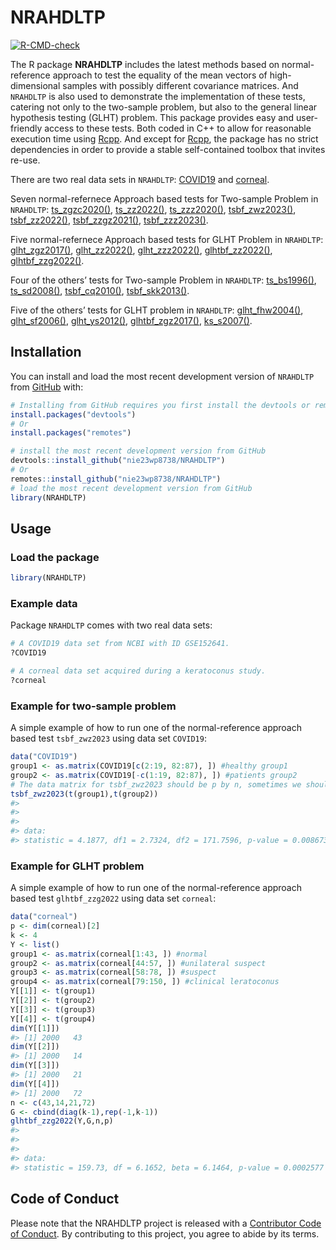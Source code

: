
<!-- README.md is generated from README.Rmd. Please edit that file -->

# NRAHDLTP

<!-- badges: start -->

[![R-CMD-check](https://github.com/nie23wp8738/NRAHDLTP/actions/workflows/R-CMD-check.yaml/badge.svg)](https://github.com/nie23wp8738/NRAHDLTP/actions/workflows/R-CMD-check.yaml)
<!-- badges: end -->

The R package **NRAHDLTP** includes the latest methods based on
normal-reference approach to test the equality of the mean vectors of
high-dimensional samples with possibly different covariance matrices.
And `NRAHDLTP` is also used to demonstrate the implementation of these
tests, catering not only to the two-sample problem, but also to the
general linear hypothesis testing (GLHT) problem. This package provides
easy and user-friendly access to these tests. Both coded in C++ to allow
for reasonable execution time using
[Rcpp](https://github.com/RcppCore/Rcpp). And except for
[Rcpp](https://github.com/RcppCore/Rcpp), the package has no strict
dependencies in order to provide a stable self-contained toolbox that
invites re-use.

There are two real data sets in `NRAHDLTP`:
[COVID19](https://nie23wp8738.github.io/NRAHDLTP/reference/COVID19.html)
and
[corneal](https://nie23wp8738.github.io/NRAHDLTP/reference/corneal.html).

Seven normal-refernece Approach based tests for Two-sample Problem in
`NRAHDLTP`:
[ts_zgzc2020()](https://nie23wp8738.github.io/NRAHDLTP/reference/ts_zgzc2020.html),
[ts_zz2022()](https://nie23wp8738.github.io/NRAHDLTP/reference/ts_zz2022.html),
[ts_zzz2020()](https://nie23wp8738.github.io/NRAHDLTP/reference/ts_zzz2020.html),
[tsbf_zwz2023()](https://nie23wp8738.github.io/NRAHDLTP/reference/tsbf_zwz2023.html),
[tsbf_zz2022()](https://nie23wp8738.github.io/NRAHDLTP/reference/tsbf_zz2022.html),
[tsbf_zzgz2021()](https://nie23wp8738.github.io/NRAHDLTP/reference/tsbf_zzgz2021.html),
[tsbf_zzz2023()](https://nie23wp8738.github.io/NRAHDLTP/reference/tsbf_zzz2023.html).

Five normal-refernece Approach based tests for GLHT Problem in
`NRAHDLTP`:
[glht_zgz2017()](https://nie23wp8738.github.io/NRAHDLTP/reference/glht_zgz2017.html),
[glht_zz2022()](https://nie23wp8738.github.io/NRAHDLTP/reference/glht_zz2022.html),
[glht_zzz2022()](https://nie23wp8738.github.io/NRAHDLTP/reference/glht_zzz2022.html),
[glhtbf_zz2022()](https://nie23wp8738.github.io/NRAHDLTP/reference/glhtbf_zz2022.html),
[glhtbf_zzg2022()](https://nie23wp8738.github.io/NRAHDLTP/reference/glhtbf_zzg2022.html).

Four of the others’ tests for Two-sample Problem in `NRAHDLTP`:
[ts_bs1996()](https://nie23wp8738.github.io/NRAHDLTP/reference/ts_bs1996.html),
[ts_sd2008()](https://nie23wp8738.github.io/NRAHDLTP/reference/ts_sd2008.html),
[tsbf_cq2010()](https://nie23wp8738.github.io/NRAHDLTP/reference/tsbf_cq2010.html),
[tsbf_skk2013()](https://nie23wp8738.github.io/NRAHDLTP/reference/tsbf_skk2013.html).

Five of the others’ tests for GLHT problem in `NRAHDLTP`:
[glht_fhw2004()](https://nie23wp8738.github.io/NRAHDLTP/reference/glht_fhw2004.html),
[glht_sf2006()](https://nie23wp8738.github.io/NRAHDLTP/reference/glht_sf2006.html),
[glht_ys2012()](https://nie23wp8738.github.io/NRAHDLTP/reference/glht_ys2012.html),
[glhtbf_zgz2017()](https://nie23wp8738.github.io/NRAHDLTP/reference/glhtbf_zgz2017.html),
[ks_s2007()](https://nie23wp8738.github.io/NRAHDLTP/reference/ks_s2007.html).

## Installation

You can install and load the most recent development version of
`NRAHDLTP` from [GitHub](https://github.com/) with:

``` r
# Installing from GitHub requires you first install the devtools or remotes package
install.packages("devtools")
# Or
install.packages("remotes")

# install the most recent development version from GitHub
devtools::install_github("nie23wp8738/NRAHDLTP")
# Or
remotes::install_github("nie23wp8738/NRAHDLTP")
# load the most recent development version from GitHub
library(NRAHDLTP)
```

## Usage

### Load the package

``` r
library(NRAHDLTP)
```

### Example data

Package `NRAHDLTP` comes with two real data sets:

``` r
# A COVID19 data set from NCBI with ID GSE152641.
?COVID19

# A corneal data set acquired during a keratoconus study.
?corneal
```

### Example for two-sample problem

A simple example of how to run one of the normal-reference approach
based test `tsbf_zwz2023` using data set `COVID19`:

``` r
data("COVID19")
group1 <- as.matrix(COVID19[c(2:19, 82:87), ]) #healthy group1
group2 <- as.matrix(COVID19[-c(1:19, 82:87), ]) #patients group2
# The data matrix for tsbf_zwz2023 should be p by n, sometimes we should transpose the data matrix
tsbf_zwz2023(t(group1),t(group2))
#> 
#> 
#> 
#> data:  
#> statistic = 4.1877, df1 = 2.7324, df2 = 171.7596, p-value = 0.008673
```

### Example for GLHT problem

A simple example of how to run one of the normal-reference approach
based test `glhtbf_zzg2022` using data set `corneal`:

``` r
data("corneal")
p <- dim(corneal)[2]
k <- 4
Y <- list()
group1 <- as.matrix(corneal[1:43, ]) #normal
group2 <- as.matrix(corneal[44:57, ]) #unilateral suspect
group3 <- as.matrix(corneal[58:78, ]) #suspect
group4 <- as.matrix(corneal[79:150, ]) #clinical leratoconus
Y[[1]] <- t(group1)
Y[[2]] <- t(group2)
Y[[3]] <- t(group3)
Y[[4]] <- t(group4)
dim(Y[[1]])
#> [1] 2000   43
dim(Y[[2]])
#> [1] 2000   14
dim(Y[[3]])
#> [1] 2000   21
dim(Y[[4]])
#> [1] 2000   72
n <- c(43,14,21,72)
G <- cbind(diag(k-1),rep(-1,k-1))
glhtbf_zzg2022(Y,G,n,p)
#> 
#> 
#> 
#> data:  
#> statistic = 159.73, df = 6.1652, beta = 6.1464, p-value = 0.0002577
```

## Code of Conduct

Please note that the NRAHDLTP project is released with a [Contributor
Code of
Conduct](https://contributor-covenant.org/version/2/1/CODE_OF_CONDUCT.html).
By contributing to this project, you agree to abide by its terms.
